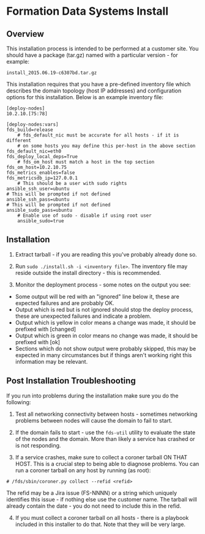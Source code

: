 Formation Data Systems Install
==============================

Overview
--------
This installation process is intended to be performed at a customer site. You
should have a package (tar.gz) named with a particular version - for example:

`install_2015.06.19-c6307bd.tar.gz`

This installation requires that you have a pre-defined inventory file which
describes the domain topology (host IP addresses) and configuration options
for this installation. Below is an example inventory file:

    [deploy-nodes]
    10.2.10.[75:78]

    [deploy-nodes:vars]
    fds_build=release
		# fds_default_nic must be accurate for all hosts - if it is different
		# on some hosts you may define this per-host in the above section
    fds_default_nic=eth0
    fds_deploy_local_deps=True
		# fds_om_host must match a host in the top section
    fds_om_host=10.2.10.75
    fds_metrics_enables=false
    fds_metricsdb_ip=127.0.0.1
		# This should be a user with sudo rights
    ansible_ssh_user=ubuntu
    # This will be prompted if not defined
    ansible_ssh_pass=ubuntu
    # This will be prompted if not defined
    ansible_sudo_pass=ubuntu
		# Enable use of sudo - disable if using root user
		ansible_sudo=true

Installation
------------

1. Extract tarball - if you are reading this you've probably already done so.

2. Run `sudo ./install.sh -i <inventory file>`. The inventory file may reside outside
the install directory - this is recommended.

3. Monitor the deployment process - some notes on the output you see:

- Some output will be red with an "ignored" line below it, these are
  expected failures and are probably OK.
- Output which is red but is not ignored should stop the deploy process,
  these are unexpected failures and indicate a problem.
- Output which is yellow in color means a change was made, it should be
  prefixed with [changed]
- Output which is green in color means no change was made, it should be
  prefixed with [ok]
- Sections which do not show output were probably skipped, this may be
  expected in many circumstances but if things aren't working right this
  information may be relevant.

Post Installation Troubleshooting
---------------------------------

If you run into problems during the installation make sure you do the following:

1. Test all networking connectivity between hosts - sometimes networking problems between nodes will cause the domain to fail to start.

2. If the domain fails to start - use the `fds-util` utility to evaluate the
state of the nodes and the domain. More than likely a service has crashed
or is not responding.

3. If a service crashes, make sure to collect a coroner tarball ON THAT HOST.
This is a crucial step to being able to diagnose problems. You can run a
coroner tarball on any host by running (as root):

`# /fds/sbin/coroner.py collect --refid <refid>`

The refid may be a Jira issue (FS-NNNN) or a string which uniquely identifies
this issue - if nothing else use the customer name. The tarball will already
contain the date - you do not need to include this in the refid.

4. If you must collect a coroner tarball on all hosts - there is a playbook
included in this installer to do that. Note that they will be very large.

